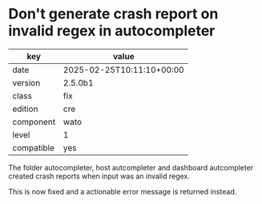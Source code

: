 [//]: # (werk v2)
# Don't generate crash report on invalid regex in autocompleter

key        | value
---------- | ---
date       | 2025-02-25T10:11:10+00:00
version    | 2.5.0b1
class      | fix
edition    | cre
component  | wato
level      | 1
compatible | yes

The folder autocompleter, host autcompleter and dashboard autcompleter created
crash reports when input was an invalid regex.

This is now fixed and a actionable error message is returned instead.
